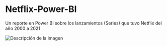 # Netflix-Power-BI
Un reporte en Power BI sobre los lanzamientos (Series) que tuvo Netflix del año 2000 a 2021


![Descripción de la imagen](ventas.png)
